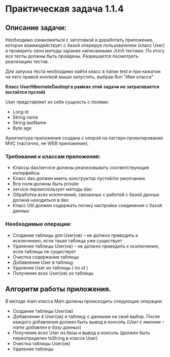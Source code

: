 # Практическая задача 1.1.4
## Описание задачи:

Необходимо ознакомиться с заготовкой и доработать приложение, которое взаимодействует с базой оперируя пользователем (класс User) и проверить свои методы заранее написанными JUnit тестами. По итогу все тесты должны быть пройдены. Разрешается посмотреть реализацию тестов.

Для запуска теста необходимо найти класс в папке test и при нажатии на него правой кнопкой мыши запустить, выбрав Run "Имя класса" 

**Класс UserHibernateDaoImpl в рамках этой задачи не затрагивается (остаётся пустой)**

User представляет из себя сущность с полями:

+ Long id
+ String name
+ String lastName
+ Byte age

Архитектура приложения создана с опорой на паттерн проектирования MVC (частично, не WEB приложение).

### Требования к классам приложения:

+ Классы dao/service должны реализовывать соответствующие интерфейсы
+ Класс dao должен иметь конструктор пустой/по умолчанию
+ Все поля должны быть private
+ service переиспользует методы dao
+ Обработка всех исключений, связанных с работой с базой данных должна находиться в dao
+ Класс Util должен содержать логику настройки соединения с базой данных


### Необходимые операции:

+ Создание таблицы для User(ов) – не должно приводить к исключению, если такая таблица уже существует
+ Удаление таблицы User(ов) – не должно приводить к исключению, если таблицы не существует
+ Очистка содержания таблицы
+ Добавление User в таблицу
+ Удаление User из таблицы ( по id )
+ Получение всех User(ов) из таблицы


## Алгоритм работы приложения.
В методе main класса Main должны происходить следующие операции:

+ Создание таблицы User(ов)
+ Добавление 4 User(ов) в таблицу с данными на свой выбор. После каждого добавления должен быть вывод в консоль (*User с именем – name добавлен в базу данных*)
+ Получение всех User из базы и вывод в консоль (должен быть переопределен toString в классе User)
+ Очистка таблицы User(ов)
+ Удаление таблицы
